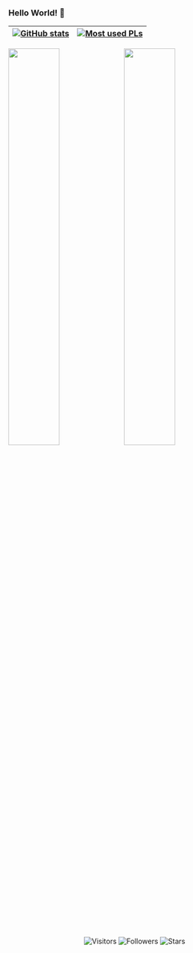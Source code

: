 ### Hello World! 👋

| [![GitHub stats](https://stats-github-readme.vercel.app/api?username=liuminex&show_icons=true&theme=highcontrast&count_private=true)](https://github.com/liuminex?tab=repositories) | [![Most used PLs](https://stats-github-readme.vercel.app/api/top-langs/?username=liuminex&theme=highcontrast&langs_count=3&hide=html,css,ejs,jupyter%20notebook)](https://github.com/liuminex?tab=repositories) |
|:-:|:-:|



<a href="https://github.com/liuminex"><img width="45%" src="https://github-readme-stats.vercel.app/api?username=liuminex&theme=radical&title_color=ff3068?"></a>
<a href="https://github.com/liuminex"><img width="45%" src="http://github-readme-streak-stats.herokuapp.com/?user=liuminex&theme=radical&date_format=M%20j%5B%2C%20Y%5D&ring=ff3068&fire=ff3068&sideNums=ff3068"></a>

<p align="center">
	<img alt="Visitors" src="https://komarev.com/ghpvc/?username=liuminex&color=yellow&style=flat&label=visitors" />
	<img alt="Followers" src="https://img.shields.io/github/followers/liuminex?color=yellow" />
	<img alt="Stars" src="https://img.shields.io/github/stars/liuminex?color=yellow" />
</p>
